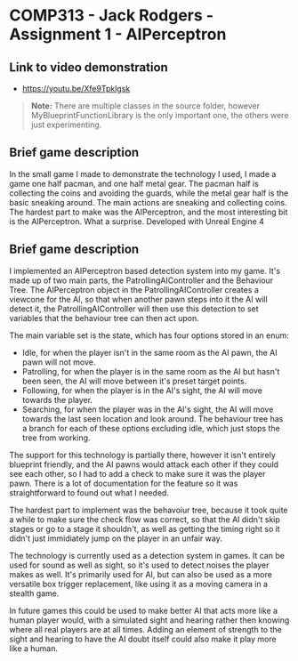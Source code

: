# COMP313 - Jack Rodgers - Assignment 1 - AIPerceptron

## Link to video demonstration
- https://youtu.be/Xfe9Tpklgsk

> **Note:** There are multiple classes in the source folder, however
> MyBlueprintFunctionLibrary is the only important one, the others 
> were just experimenting.

## Brief game description

In the small game I made to demonstrate the technology I used, I made a game one half pacman, and one half metal gear.
The pacman half is collecting the coins and avoiding the guards, while the metal gear half is the basic sneaking around.
The main actions are sneaking and collecting coins. The hardest part to make was the AIPerceptron, and the most interesting bit is the AIPerceptron. What a surprise.
Developed with Unreal Engine 4

## Brief game description

I implemented an AIPerceptron based detection system into my game. It's made up of two main parts, the PatrollingAIController and the Behaviour Tree.
The AIPerceptron object in the PatrollingAIController creates a viewcone for the AI, so that when another pawn steps into it the AI will detect it, the PatrollingAIController will then use this detection to set variables that the behaviour tree can then act upon.

The main variable set is the state, which has four options stored in an enum:
- Idle, for when the player isn't in the same room as the AI pawn, the AI pawn will not move.
- Patrolling, for when the player is in the same room as the AI but hasn't been seen, the AI will move between it's preset target points.
- Following, for when the player is in the AI's sight, the AI will move towards the player.
- Searching, for when the player was in the AI's sight, the AI will move towards the last seen location and look around.
The behaviour tree has a branch for each of these options excluding idle, which just stops the tree from working.

The support for this technology is partially there, however it isn't entirely blueprint friendly, and the AI pawns would attack each other if they could see each other, so I had to add a check to make sure it was the player pawn. There is a lot of documentation for the feature so it was straightforward to found out what I needed.

The hardest part to implement was the behavoiur tree, because it took quite a while to make sure the check flow was correct, so that the AI didn't skip stages or go to a stage it shouldn't, as well as getting the timing right so it didn't just immidiately jump on the player in an unfair way.

The technology is currently used as a detection system in games. It can be used for sound as well as sight, so it's used to detect noises the player makes as well. It's primarily used for AI, but can also be used as a more versatile box trigger replacement, like using it as a moving camera in a stealth game.

In future games this could be used to make better AI that acts more like a human player would, with a simulated sight and hearing rather then knowing where all real players are at all times. Adding an element of strength to the sight and hearing to have the AI doubt itself could also make it play more like a human.

